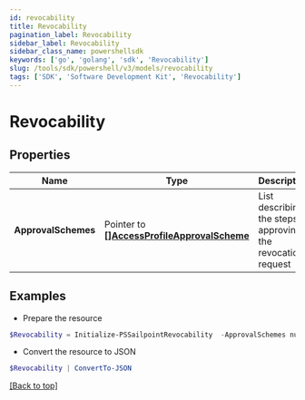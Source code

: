 ```yaml
---
id: revocability
title: Revocability
pagination_label: Revocability
sidebar_label: Revocability
sidebar_class_name: powershellsdk
keywords: ['go', 'golang', 'sdk', 'Revocability'] 
slug: /tools/sdk/powershell/v3/models/revocability
tags: ['SDK', 'Software Development Kit', 'Revocability']
---
```



# Revocability

## Properties

Name | Type | Description | Notes
------------ | ------------- | ------------- | -------------
**ApprovalSchemes** |  Pointer to [**[]AccessProfileApprovalScheme**](access-profile-approval-scheme) | List describing the steps in approving the revocation request | [optional] 

## Examples

- Prepare the resource
```powershell
$Revocability = Initialize-PSSailpointRevocability  -ApprovalSchemes null
```

- Convert the resource to JSON
```powershell
$Revocability | ConvertTo-JSON
```


[[Back to top]](#) 

